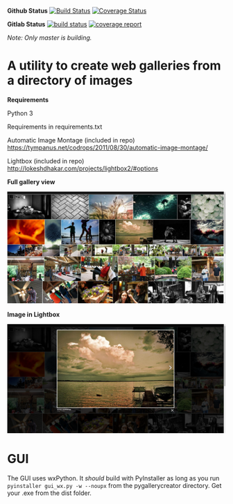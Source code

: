 **Github Status**
[![Build Status](https://travis-ci.org/btnpushnmunky/pygallerycreator.svg?branch=master)](https://travis-ci.org/btnpushnmunky/pygallerycreator.svg?branch=master) [![Coverage Status](https://coveralls.io/repos/github/btnpushnmunky/pygallerycreator/badge.svg?branch=master)](https://coveralls.io/github/btnpushnmunky/pygallerycreator?branch=master)

**Gitlab Status**
[![build status](https://gitlab.com/dsross/PyGalleryCreator/badges/master/build.svg)](https://gitlab.com/dsross/PyGalleryCreator/commits/master) [![coverage report](https://gitlab.com/dsross/PyGalleryCreator/badges/master/coverage.svg)](https://gitlab.com/dsross/PyGalleryCreator/commits/master)

*Note: Only master is building.*

A utility to create web galleries from a directory of images
============================================================

**Requirements**

Python 3

Requirements in requirements.txt

Automatic Image Montage (included in repo)
https://tympanus.net/codrops/2011/08/30/automatic-image-montage/

Lightbox (included in repo)
http://lokeshdhakar.com/projects/lightbox2/#options

**Full gallery view**

![Alt text](screenshot1.png?raw=true)

**Image in Lightbox**

![Alt text](screenshot2.png?raw=true)


GUI
======
The GUI uses wxPython. It *should* build with PyInstaller as long as you run `pyinstaller gui_wx.py -w --noupx` from the pygallerycreator directory.
Get your .exe from the dist folder.